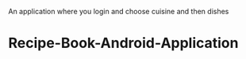 An application where you login and choose cuisine and then dishes
# Recipe-Book-Android-Application
